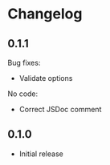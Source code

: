 # Changelog

## 0.1.1

Bug fixes:

* Validate options

No code:

* Correct JSDoc comment

## 0.1.0

* Initial release
